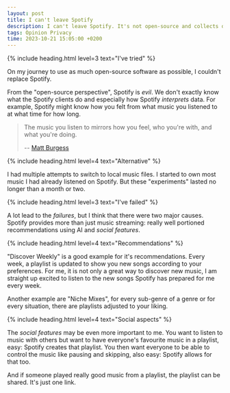 ```yaml
---
layout: post
title: I can't leave Spotify
description: I can't leave Spotify. It's not open-source and collects data, but I am keeping it anyways.
tags: Opinion Privacy
time: 2023-10-21 15:05:00 +0200
---
```


{% include heading.html level=3 text="I've tried" %}

On my journey to use as much open-source software as possible, I couldn't replace Spotify.

From the "open-source perspective", Spotify is *evil*. We don't exactly know what the Spotify clients do and especially how Spotify *interprets* data. For example, Spotify might know how you felt from what music you listened to at what time for how long.

> The music you listen to mirrors how you feel, who you're with, and what you're doing.
>
> -- [Matt Burgess](https://www.wired.com/story/spotify-tracking-how-to-stop-it)

{% include heading.html level=4 text="Alternative" %}

I had multiple attempts to switch to local music files. I started to own most music I had already listened on Spotify. But these "experiments" lasted no longer than a month or two.

{% include heading.html level=3 text="I've failed" %}

A lot lead to the *failures*, but I think that there were two major causes. Spotify provides more than just music streaming: really well portioned recommendations using AI and *social features*.

{% include heading.html level=4 text="Recommendations" %}

"Discover Weekly" is a good example for it's recommendations. Every week, a playlist is updated to show you new songs according to your preferences. For me, it is not only a great way to discover new music, I am straight up excited to listen to the new songs Spotify has prepared for me every week.

Another example are "Niche Mixes", for every sub-genre of a genre or for every situation, there are playlists adjusted to your liking.

{% include heading.html level=4 text="Social aspects" %}

The *social features* may be even more important to me. You want to listen to music with others but want to have everyone's favourite music in a playlist, easy: Spotify creates that playlist. You then want everyone to be able to control the music like pausing and skipping, also easy: Spotify allows for that too.

And if someone played really good music from a playlist, the playlist can be shared. It's just one link.
